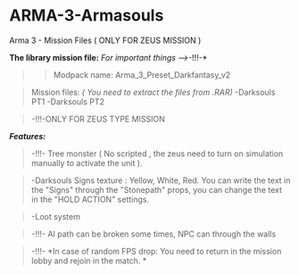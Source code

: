 # ARMA-3-Armasouls
Arma 3 - Mission Files ( ONLY FOR ZEUS MISSION )

**The library mission file:**
*For important things -->*-!!!-*
 
> >Modpack name: Arma_3_Preset_Darkfantasy_v2  

> Mission files: *( You need to extract the files from .RAR)*
-Darksouls PT1 
-Darksouls PT2 

> -!!!-ONLY FOR ZEUS TYPE MISSION

***Features:***
> -!!!- Tree monster ( No scripted , the zeus need to turn on simulation manually to activate the unit ).

> -Darksouls Signs texture : Yellow, White, Red.
You can write the text in the "Signs" through the "Stonepath" props, you can change the text in the "HOLD ACTION" settings.

> -Loot system

> -!!!- AI path can be broken some times, NPC can through the walls

> -!!!- *In case of random FPS drop: You need to return in the mission lobby and rejoin in the match. *


